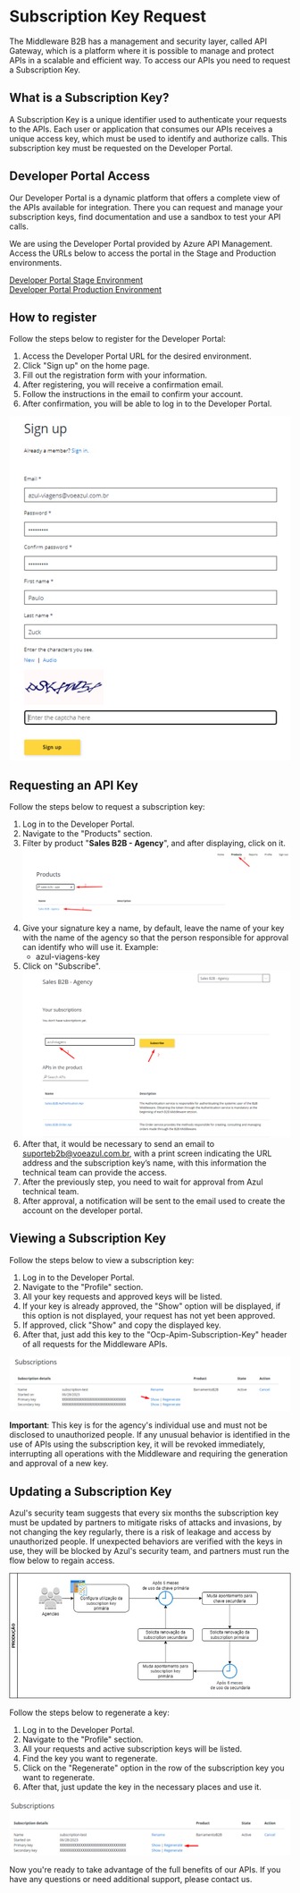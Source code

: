 # Subscription Key Request

The Middleware B2B has a management and security layer, called API Gateway, which is a platform where it is possible to manage and protect APIs in a scalable and efficient way. To access our APIs you need to request a Subscription Key.

## What is a Subscription Key?

A Subscription Key is a unique identifier used to authenticate your requests to the APIs. Each user or application that consumes our APIs receives a unique access key, which must be used to identify and authorize calls.
This subscription key must be requested on the Developer Portal.

## Developer Portal Access

Our Developer Portal is a dynamic platform that offers a complete view of the APIs available for integration. There you can request and manage your subscription keys, find documentation and use a sandbox to test your API calls.

We are using the Developer Portal provided by Azure API Management. Access the URLs below to access the portal in the Stage and Production environments.

[Developer Portal Stage Environment](https://apim-stg-us-general.developer.azure-api.net/product#product=sales-b2b-agency)   
[Developer Portal Production Environment](https://apim-prd-us-general.developer.azure-api.net/product#product=sales-b2b-agency)

## How to register

Follow the steps below to register for the Developer Portal:

1. Access the Developer Portal URL for the desired environment.
2. Click "Sign up" on the home page.
3. Fill out the registration form with your information.
4. After registering, you will receive a confirmation email.
5. Follow the instructions in the email to confirm your account.
6. After confirmation, you will be able to log in to the Developer Portal.

![Signup](/docs/assets/subkey-signup.png)

## Requesting an API Key

Follow the steps below to request a subscription key:

1. Log in to the Developer Portal.
2. Navigate to the "Products" section.
3. Filter by product "__Sales B2B - Agency__", and after displaying, click on it.
![Steps 2 and 3](/docs/assets/subkey-search-product.png)
4. Give your signature key a name, by default, leave the name of your key with the name of the agency so that the person responsible for approval can identify who will use it. Example:
    - azul-viagens-key
5. Click on "Subscribe".
![Steps 4 and 5](/docs/assets/subkey-subscribe-product.png)
6. After that, it would be necessary to send an email to suporteb2b@voeazul.com.br, with a print screen indicating the URL address and the subscription key’s name, with this information the technical team can provide the access.
7. After the previously step, you need to wait for approval from Azul technical team.
8. After approval, a notification will be sent to the email used to create the account on the developer portal.

## Viewing a Subscription Key

Follow the steps below to view a subscription key:

1. Log in to the Developer Portal.
2. Navigate to the "Profile" section.
3. All your key requests and approved keys will be listed.
4. If your key is already approved, the "Show" option will be displayed, if this option is not displayed, your request has not yet been approved.
4. If approved, click "Show" and copy the displayed key.
5. After that, just add this key to the "Ocp-Apim-Subscription-Key" header of all requests for the Middleware APIs.

![Subscriptions](/docs/assets/subkey-show-key.png)

__Important__: This key is for the agency's individual use and must not be disclosed to unauthorized people.
If any unusual behavior is identified in the use of APIs using the subscription key, it will be revoked immediately, interrupting all operations with the Middleware and requiring the generation and approval of a new key.

## Updating a Subscription Key

Azul's security team suggests that every six months the subscription key must be updated by partners to mitigate risks of attacks and invasions, by not changing the key regularly, there is a risk of leakage and access by unauthorized people. If unexpected behaviors are verified with the keys in use, they will be blocked by Azul's security team, and partners must run the flow below to regain access.

![Change Subscription Key](/docs/assets/subkey-change-subkey.png)

Follow the steps below to regenerate a key:

1. Log in to the Developer Portal.
2. Navigate to the "Profile" section.
3. All your requests and active subscription keys will be listed.
4. Find the key you want to regenerate.
5. Click on the "Regenerate" option in the row of the subscription key you want to regenerate.
6. After that, just update the key in the necessary places and use it.

![Regenerate Subscription Key](/docs/assets/subkey-regenerate-key.png)

Now you're ready to take advantage of the full benefits of our APIs. If you have any questions or need additional support, please contact us.